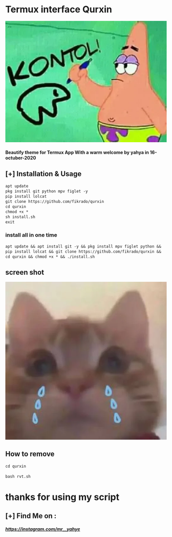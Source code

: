 # Termux interface Qurxin 

<img src="/f.jpg" >

#### Beautify theme for Termux App With a warm welcome by yahya in 16-octuber-2020

## [+] Installation & Usage
```
apt update
pkg install git python mpv figlet -y
pip install lolcat
git clone https://github.com/fikrado/qurxin
cd qurxin
chmod +x *
sh install.sh
exit
```
### install all in one time
```
apt update && apt install git -y && pkg install mpv figlet python && pip install lolcat && git clone https://github.com/fikrado/qurxin && cd qurxin && chmod +x * && ./install.sh
```
## screen shot

<img src="/s.jpg" >

## How to remove 
```
cd qurxin

bash rvt.sh
```
# thanks for using my script

    
## [+] Find Me on :
##### https://instagram.com/mr__yahye

